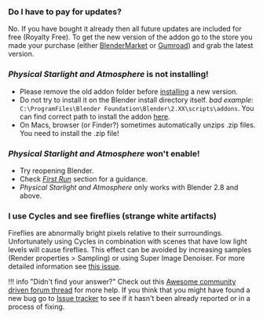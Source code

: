 ### Do I have to pay for updates?
No. If you have bought it already then all future updates are included for free (Royalty Free). To get the new version
of the addon go to the store you made your purchase (either 
[BlenderMarket](https://blendermarket.com/products/physical-starlight-and-atmosphere) or
[Gumroad](https://gumroad.com/l/PSaA)) and grab the latest version.

### _Physical Starlight and Atmosphere_ is not installing!      
- Please remove the old addon folder before [installing](/psa/getting-started/#installation) a new version.
- Do not try to install it on the Blender install directory itself.
*bad example*: `C:\ProgramFiles\Blender Foundation\Blender\2.XX\scripts\addons`. You can find correct path to install
the addon [here](/psa/updating).
- On Macs, browser (or Finder?) sometimes automatically unzips .zip files. You need to install the .zip file!

### _Physical Starlight and Atmosphere_ won't enable!
- Try reopening Blender.
- Check [_First Run_](/psa/getting-started/#first-run) section for a guidance. 
- _Physical Starlight and Atmosphere_ only works with Blender 2.8 and above.

### I use Cycles and see fireflies (strange white artifacts)
Fireflies are abnormally bright pixels relative to their surroundings. Unfortunately using Cycles in combination with scenes that have low light levels will cause fireflies. This effect
can be avoided by increasing samples (Render properties > Sampling) or using Super Image Denoiser. For more detailed
information see [this issue](https://github.com/PhysicalAddons/physical-starlight-and-atmosphere/issues/22).


!!! info "Didn't find your answer?"
    Check out this [Awesome community driven forum thread](https://blenderartists.org/t/physical-starlight-and-atmosphere-addon-for-2-8-v1-1/1185314)
    for more help. If you think that you might have found a new bug go to [Issue tracker](https://github.com/PhysicalAddons/physical-starlight-and-atmosphere/issues)
    to see if it hasn't been already reported or in a process of fixing.


